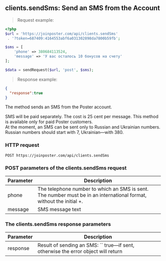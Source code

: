 ## clients.sendSms: Send an SMS from the Account

> Request example:

```php
<?php
$url = 'https://joinposter.com/api/clients.sendSms'
 . '?token=687409:4164553abf6a031302898da7800b59fb';

$sms = [
    'phone' => 380684113524,
    'message' => 'У вас осталось 10 бонусов на счету'
];

$data = sendRequest($url, 'post', $sms);

```

> Response example:

```json
{
  "response":true
}
```

The method sends an SMS from the Poster account.

<aside class="warning">
    SMS will be paid separately. The cost is 25 cent per message. 
    This method is available only for paid Poster customers.
</aside>

<aside class="info">
    At the moment, an SMS can be sent only to Russian and Ukrainian numbers. 
    Russian numbers should start with 7, Ukrainian—with 380.
</aside>

### HTTP request

`POST https://joinposter.com/api/clients.sendSms`

### POST parameters of the clients.sendSms request

Parameter | Description
--------- | -----------
phone | The telephone number to which an SMS is sent. The number must be in an international format, without the initial +.
message | SMS message text

### The clients.sendSms response parameters

Parameter | Description
--------- | -----------
response | Result of sending an SMS: `` true—if sent, otherwise the error object will return

